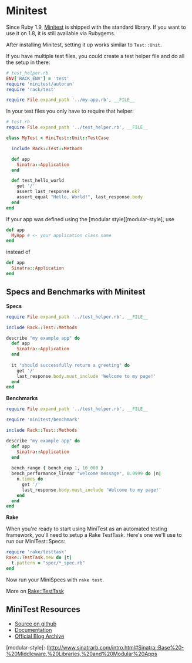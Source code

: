 # Minitest

Since Ruby 1.9, [Minitest](https://github.com/seattlerb/minitest) is
shipped with the standard library. If you want to use it on 1.8, it is still
available via Rubygems.

After installing Minitest, setting it up works similar to `Test::Unit`.

If you have multiple test files, you could create a test helper file and do
all the setup in there:

```ruby
# test_helper.rb
ENV['RACK_ENV'] = 'test'
require 'minitest/autorun'
require 'rack/test'

require File.expand_path '../my-app.rb', __FILE__
```

In your test files you only have to require that helper:

```ruby
# test.rb
require File.expand_path '../test_helper.rb', __FILE__

class MyTest < MiniTest::Unit::TestCase

  include Rack::Test::Methods

  def app
    Sinatra::Application
  end

  def test_hello_world
    get '/'
    assert last_response.ok?
    assert_equal "Hello, World!", last_response.body
  end
end
```

If your app was defined using the [modular style][modular-style], use

```ruby
def app
  MyApp # <- your application class name
end
```

instead of

```ruby
def app
  Sinatra::Application
end
```

## Specs and Benchmarks with Minitest

**Specs**

```ruby
require File.expand_path '../test_helper.rb', __FILE__

include Rack::Test::Methods

describe "my example app" do
  def app
    Sinatra::Application
  end
  
  it "should successfully return a greeting" do
    get '/'
    last_response.body.must_include 'Welcome to my page!'
  end
end
```

**Benchmarks**

```ruby
require File.expand_path '../test_helper.rb', __FILE__

require 'minitest/benchmark'

include Rack::Test::Methods

describe "my example app" do
  def app
    Sinatra::Application
  end
  
  bench_range { bench_exp 1, 10_000 }
  bench_performance_linear "welcome message", 0.9999 do |n|
    n.times do
      get '/'
      last_response.body.must_include 'Welcome to my page!'
    end
  end
end
```

**Rake**

When you're ready to start using MiniTest as an automated testing framework,
you'll need to setup a Rake TestTask. Here's one we'll use to run our
MiniTest::Specs:

```ruby
require 'rake/testtask'
Rake::TestTask.new do |t|
  t.pattern = "spec/*_spec.rb"
end
```

Now run your MiniSpecs with `rake test`.

More on [Rake::TestTask](http://rake.rubyforge.org/classes/Rake/TestTask.html)

## MiniTest Resources

*   [Source on github](https://github.com/seattlerb/minitest)
*   [Documentation](http://rdoc.info/gems/minitest)
*   [Official Blog Archive](http://blog.zenspider.com/minitest/)

[modular-style]: (http://www.sinatrarb.com/intro.html#Sinatra::Base%20-%20Middleware,%20Libraries,%20and%20Modular%20Apps
